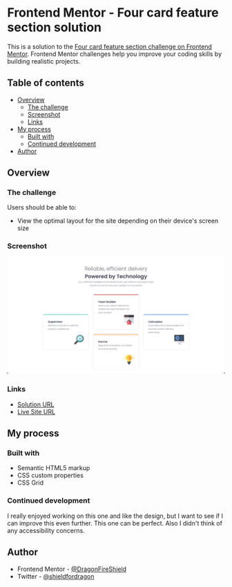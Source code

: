 # Frontend Mentor - Four card feature section solution

This is a solution to the [Four card feature section challenge on Frontend Mentor](https://www.frontendmentor.io/challenges/four-card-feature-section-weK1eFYK). Frontend Mentor challenges help you improve your coding skills by building realistic projects. 

## Table of contents

- [Overview](#overview)
  - [The challenge](#the-challenge)
  - [Screenshot](#screenshot)
  - [Links](#links)
- [My process](#my-process)
  - [Built with](#built-with)
  - [Continued development](#continued-development)
- [Author](#author)

## Overview

### The challenge

Users should be able to:

- View the optimal layout for the site depending on their device's screen size

### Screenshot

![Screenshot](/images/screenshot.png)

### Links

- [Solution URL](https://www.frontendmentor.io/solutions/four-card-feature-section-fJxcrkerkZ)
- [Live Site URL](https://dragonfireshield.github.io/four-card-feature-section/)

## My process

### Built with

- Semantic HTML5 markup
- CSS custom properties
- CSS Grid

### Continued development

I really enjoyed working on this one and like the design, but I want to see if I can improve this even further. This one can be perfect. Also I didn't think of any accessibility concerns.

## Author

- Frontend Mentor - [@DragonFireShield](https://www.frontendmentor.io/profile/DragonFireShield)
- Twitter - [@shieldfordragon](https://www.twitter.com/shieldfordragon)
